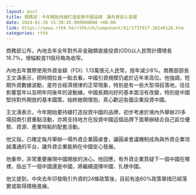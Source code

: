 ```yaml
---
layout: post
title: 商務部：今年開始持續打造投資中國品牌　讓外資安心發展
date: 2024-01-26 15:39:45.000000000 +08:00
link: https://news.rthk.hk/rthk/ch/component/k2/1737917-20240126.htm
categories: rthk
---
```


商務部公布，內地去年全年對外非金融類直接投資(ODI)以人民幣計價增長16.7%，增幅較首11個月略為收窄。

內地去年實際使用外資金額（FDI）1.13萬億元人民幣，按年減少8%。商務部部長王文濤表示，把時間拉長一點去看，中國引資規模仍處於近年來高位。他強調，短期外資數據波動，是符合經濟規律的正常現象，特別是有一些大型項目落地，往往影響當年以及明年同後年的波動線。中國長期向好的基本面沒有改變，特別是中國堅持對外開放的基本國策，始終敞開懷抱，真心歡迎各國企業投資中國。

王文濤表示，今年開始要持續打造投資中國的品牌，初步考慮於境內外舉辦20多場招商引資重點活動，亦將支持地方在投資中國這個品牌下面舉辦結合自己區位優勢、資源、產業特點的配套活動。

他又指，已確定每月舉辦一場外資企業圓桌會，讓圓桌會議機制成為與外資企業坦誠溝通的平台，讓外資企業能夠在中國安心發展。

他重申，非常重要展現中國開放的決心。他回應，有外資企業質疑下一個中國在哪裡，指出下一個中國還是中國，將繼續選擇中國、扎根中國。

他又提到，中央去年印發吸引外資的24條政策後，目前有逾60%政策舉措已經落實或取得積極進展。
